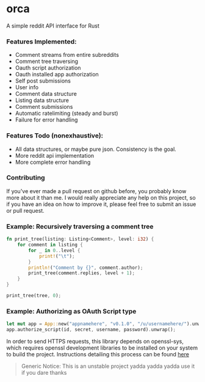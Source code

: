 # orca
A simple reddit API interface for Rust

### Features Implemented:
- Comment streams from entire subreddits
- Comment tree traversing
- Oauth script authorization
- Oauth installed app authorization
- Self post submissions
- User info
- Comment data structure
- Listing data structure
- Comment submissions
- Automatic ratelimiting (steady and burst)
- Failure for error handling

### Features Todo (nonexhaustive):
- All data structures, or maybe pure json. Consistency is the goal.
- More reddit api implementation
- More complete error handling


### Contributing
If you've ever made a pull request on github before, you probably know more about it than me. I would really appreciate any help on this project, so if you have an idea on how to improve it, please feel free to submit an issue or pull request.

### Example: Recursively traversing a comment tree
```rust
fn print_tree(listing: Listing<Comment>, level: i32) {
	for comment in listing {
	    for _ in 0..level {
		    print!("\t");
		}
		println!("Comment by {}", comment.author);
		print_tree(comment.replies, level + 1);
	}
}

print_tree(tree, 0);
```

### Example: Authorizing as OAuth Script type
```rust
let mut app = App::new("appnamehere", "v0.1.0", "/u/usernamehere/").unwrap();
app.authorize_script(id, secret, username, password).unwrap();
```

In order to send HTTPS requests, this library depends on openssl-sys, which requires openssl development libraries to be installed on your system to build the project. Instructions detailing this process can be found [here](https://github.com/sfackler/rust-openssl)

> Generic Notice: This is an unstable project yadda yadda yadda use it if you dare thanks

